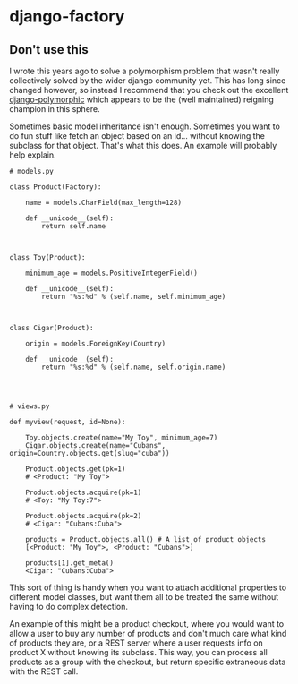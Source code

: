 # django-factory

## Don't use this
I wrote this years ago to solve a polymorphism problem that wasn't really collectively solved by the wider django community yet.  This has long since changed however, so instead I recommend that you check out the excellent [django-polymorphic](https://github.com/chrisglass/django_polymorphic/) which appears to be the (well maintained) reigning champion in this sphere.


Sometimes basic model inheritance isn't enough.  Sometimes you want to do fun
stuff like fetch an object based on an id... without knowing the subclass for
that object.  That's what this does.  An example will probably help explain.


    # models.py

    class Product(Factory):

        name = models.CharField(max_length=128)

        def __unicode__(self):
            return self.name



    class Toy(Product):

        minimum_age = models.PositiveIntegerField()

        def __unicode__(self):
            return "%s:%d" % (self.name, self.minimum_age)



    class Cigar(Product):

        origin = models.ForeignKey(Country)

        def __unicode__(self):
            return "%s:%d" % (self.name, self.origin.name)




    # views.py

    def myview(request, id=None):

        Toy.objects.create(name="My Toy", minimum_age=7)
        Cigar.objects.create(name="Cubans", origin=Country.objects.get(slug="cuba"))

        Product.objects.get(pk=1)
        # <Product: "My Toy">

        Product.objects.acquire(pk=1)
        # <Toy: "My Toy:7">

        Product.objects.acquire(pk=2)
        # <Cigar: "Cubans:Cuba">

        products = Product.objects.all() # A list of product objects
        [<Product: "My Toy">, <Product: "Cubans">]

        products[1].get_meta()
        <Cigar: "Cubans:Cuba">


This sort of thing is handy when you want to attach additional properties to
different model classes, but want them all to be treated the same without
having to do complex detection.

An example of this might be a product checkout, where you would want to
allow a user to buy any number of products and don't much care what kind of
products they are, or a REST server where a user requests info on product X
without knowing its subclass.  This way, you can process all products as a
group with the checkout, but return specific extraneous data with the REST
call.
